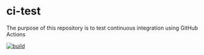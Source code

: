 
# ci-test
The purpose of this repository is to test continuous integration using GitHub Actions

[![build](https://github.com/pirl-unc/ci-test/actions/workflows/main.yml/badge.svg?branch=main)](https://github.com/pirl-unc/ci-test/actions/workflows/main.yml)